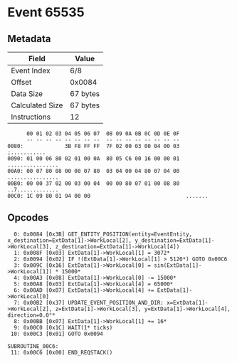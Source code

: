 # Event 65535

## Metadata

| Field           | Value    |
|-----------------|----------|
| Event Index     | 6/8      |
| Offset          | 0x0084   |
| Data Size       | 67 bytes |
| Calculated Size | 67 bytes |
| Instructions    | 12       |

```
      00 01 02 03 04 05 06 07  08 09 0A 0B 0C 0D 0E 0F
      -- -- -- -- -- -- -- --  -- -- -- -- -- -- -- --
0080:             3B F8 FF FF  7F 02 00 03 00 04 00 03      ;...........
0090: 01 00 06 80 02 01 00 0A  80 05 C6 00 16 00 00 01  ................
00A0: 00 07 80 08 00 00 07 80  03 04 00 04 80 07 04 00  ................
00B0: 00 00 37 02 00 03 00 04  00 00 80 07 01 00 08 80  ..7.............
00C0: 1C 09 80 01 94 00 00                              .......         
```

## Opcodes

```
  0: 0x0084 [0x3B] GET_ENTITY_POSITION(entity=EventEntity, x_destination=ExtData[1]->WorkLocal[2], y_destination=ExtData[1]->WorkLocal[3], z_destination=ExtData[1]->WorkLocal[4])
  1: 0x008F [0x03] ExtData[1]->WorkLocal[1] = 3072*
  2: 0x0094 [0x02] IF !(ExtData[1]->WorkLocal[1] > 5120*) GOTO 0x00C6
  3: 0x009C [0x16] ExtData[1]->WorkLocal[0] = sin(ExtData[1]->WorkLocal[1]) * 15000*
  4: 0x00A3 [0x08] ExtData[1]->WorkLocal[0] -= 15000*
  5: 0x00A8 [0x03] ExtData[1]->WorkLocal[4] = 65000*
  6: 0x00AD [0x07] ExtData[1]->WorkLocal[4] += ExtData[1]->WorkLocal[0]
  7: 0x00B2 [0x37] UPDATE_EVENT_POSITION_AND_DIR: x=ExtData[1]->WorkLocal[2], z=ExtData[1]->WorkLocal[3], y=ExtData[1]->WorkLocal[4], direction=0.0°*
  8: 0x00BB [0x07] ExtData[1]->WorkLocal[1] += 16*
  9: 0x00C0 [0x1C] WAIT(1* ticks)
 10: 0x00C3 [0x01] GOTO 0x0094

SUBROUTINE_00C6:
 11: 0x00C6 [0x00] END_REQSTACK()
```
